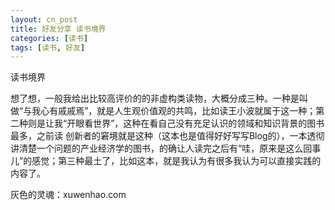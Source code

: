 ```yaml
---
layout: cn_post
title: 好友分享 读书境界
categories: [读书]
tags: [读书, 好友]
---
```


读书境界

想了想，一般我给出比较高评价的的非虚构类读物，大概分成三种。一种是叫做“与我心有戚戚焉”，就是人生观价值观的共鸣，比如读王小波就属于这一种；第二种则是让我“开眼看世界”，这种在看自己没有充足认识的领域和知识背景的图书最多，之前读 创新者的窘境就是这种（这本也是值得好好写写Blog的），一本透彻讲清楚一个问题的产业经济学的图书，的确让人读完之后有“哇，原来是这么回事儿”的感觉；第三种最土了，比如这本，就是我认为有很多我认为可以直接实践的内容了。

灰色的灵魂：xuwenhao.com


